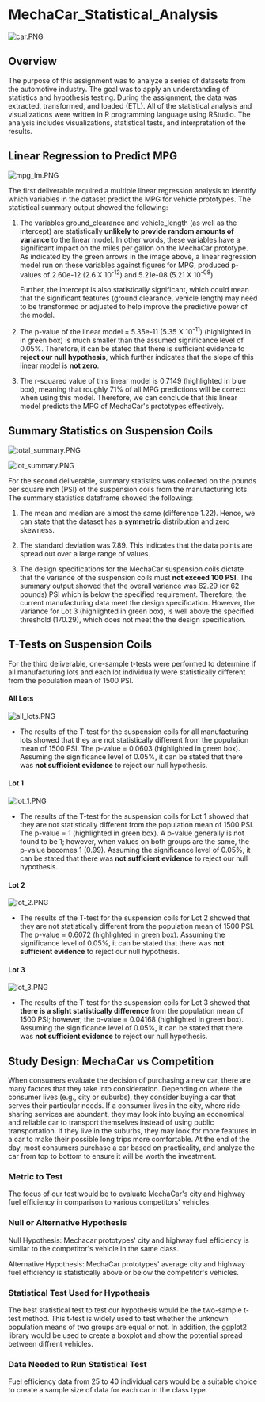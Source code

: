 # MechaCar_Statistical_Analysis

![car.PNG](PNGs/car.png)

## Overview

The purpose of this assignment was to analyze a series of datasets from the automotive industry. The goal was to apply an understanding of statistics and hypothesis testing. During the assignment, the data was extracted, transformed, and loaded (ETL). All of the statistical analysis and visualizations were written in R programming language using RStudio. The analysis includes visualizations, statistical tests, and interpretation of the results.


## Linear Regression to Predict MPG

![mpg_lm.PNG](PNGs/mpg_lm.png)

The first deliverable required a multiple linear regression analysis to identify which variables in the dataset predict the MPG for vehicle prototypes.
The statistical summary output showed the following:

1. The variables ground_clearance and vehicle_length (as well as the intercept) are statistically 
   **unlikely to provide random amounts of variance** to the linear model. In other words, these variables 
   have a significant impact on the miles per gallon on the MechaCar prototype. As indicated by the green arrows in the image above, 
   a linear regression model run on these variables against figures for MPG, produced p-values of 2.60e-12 (2.6 X 10<sup>-12</sup>) and 5.21e-08 (5.21 X 10<sup>-08</sup>).

   Further, the intercept is also statistically significant, which could mean that the significant 
   features (ground clearance, vehicle length) may need to be transformed or adjusted to help 
   improve the predictive power of the model.

2. The p-value of the linear model = 5.35e-11 (5.35 X 10<sup>-11</sup>) (highlighted in in green box) is much smaller than the 
   assumed significance level of 0.05%. Therefore, it can be stated that there is sufficient evidence 
   to **reject our null hypothesis**, which further indicates that the slope of this linear model is **not zero**.

3. The r-squared value of this linear model is 0.7149 (highlighted in blue box), meaning that roughly 71% of all MPG 
   predictions will be correct when using this model. Therefore, we can conclude that this 
   linear model predicts the MPG of MechaCar's  prototypes effectively.


## Summary Statistics on Suspension Coils

![total_summary.PNG](PNGs/total_summary.png)

![lot_summary.PNG](PNGs/lot_summary.png)

For the second deliverable, summary statistics was collected on the pounds per square inch (PSI) of 
the suspension coils from the manufacturing lots.
The summary statistics dataframe showed the following:

1. The mean and median are almost the same (difference 1.22). Hence, we can state that 
   the dataset has a **symmetric** distribution and zero skewness.

2. The standard deviation was 7.89. This indicates that the data points are spread out 
   over a large range of values.

3. The design specifications for the MechaCar suspension coils dictate that the  variance 
   of the suspension coils must **not exceed 100 PSI**. The summary output showed that the overall variance 
   was 62.29 (or 62 pounds) PSI which is below the specified requirement. Therefore, the current 
   manufacturing data meet the design specification. However, the variance for Lot 3 (highlighted in green box), 
   is well above the specified threshold (170.29), which does not meet the the design specification.



## T-Tests on Suspension Coils

For the third deliverable, one-sample t-tests were performed to determine if all manufacturing lots and each lot individually were statistically different from the population mean of 1500 PSI. 

#### All Lots

![all_lots.PNG](PNGs/all_lots.png)
- The results of the T-test for the suspension coils for all manufacturing lots showed that they are not statistically different from the population mean of 1500 PSI. The p-value = 0.0603  (highlighted in green box). Assuming the significance level of 0.05%, it can be stated that there was **not sufficient evidence** to reject our null hypothesis.

#### Lot 1

![lot_1.PNG](PNGs/lot_1.png)
- The results of the T-test for the suspension coils for Lot 1 showed that they are not statistically different from the population mean of 1500 PSI. The p-value = 1 (highlighted in green box). A p-value generally is not found to be 1; however, when values on both groups are the same, the p-value becomes 1 (0.99). Assuming the significance level of 0.05%, it can be stated that there was **not sufficient evidence** to reject our null hypothesis.

#### Lot 2

![lot_2.PNG](PNGs/lot_2.png)
- The results of the T-test for the suspension coils for Lot 2 showed that they are not statistically different from the population mean of 1500 PSI. The p-value = 0.6072 (highlighted in green box). Assuming the significance level of 0.05%, it can be stated that there was **not sufficient evidence** to reject our null hypothesis.

#### Lot 3

![lot_3.PNG](PNGs/lot_3.png)
- The results of the T-test for the suspension coils for Lot 3 showed that **there is a slight statistically difference** from the population mean of 1500 PSI; however, the p-value = 0.04168 (highlighted in green box). Assuming the significance level of 0.05%, it can be stated that there was **not sufficient evidence** to reject our null hypothesis.


## Study Design: MechaCar vs Competition

When consumers evaluate the decision of purchasing a new car, there are many factors that they take into consideration. Depending on where the consumer lives (e.g., city or suburbs), they consider buying a car that serves their particular needs. If a consumer lives in the city, where ride-sharing services are abundant, they may look into buying an economical and reliable car to transport themselves instead of using public transportation. If they live in the suburbs, they may look for more features in a car to make their possible long trips more comfortable. At the end of the day, most consumers purchase a car based on practicality, and analyze the car from top to bottom to ensure it will be worth the investment.

### Metric to Test

The focus of our test would be to evaluate MechaCar's city and highway fuel efficiency in comparison to various competitors' vehicles.

### Null or Alternative Hypothesis

Null Hypothesis: Mechacar prototypes' city and highway fuel efficiency is similar to the competitor's vehicle in the same class.


Alternative Hypothesis: MechaCar prototypes' average city and highway fuel efficiency is statistically above or below the competitor's vehicles.

### Statistical Test Used for Hypothesis

The best statistical test to test our hypothesis would be the two-sample t-test method. This t-test is widely used to test whether the unknown population means of two groups are equal or not. In addition, the ggplot2 library would be used to create a boxplot and show the potential spread between diffrent vehicles.

### Data Needed to Run Statistical Test
 Fuel efficiency data from 25 to 40 individual cars would be a suitable choice to create a sample size of data for each car in the class type. 


